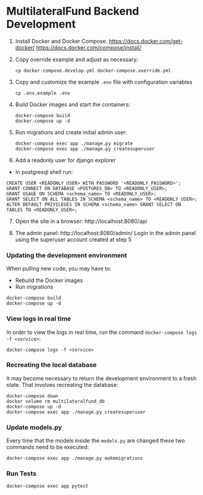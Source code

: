 # MultilateralFund Backend Development

1. Install Docker and Docker Compose.
   <https://docs.docker.com/get-docker/>
   <https://docs.docker.com/compose/install/>

2. Copy override example and adjust as necessary:

   ```shell
   cp docker-compose.develop.yml docker-compose.override.yml
   ```

3. Copy and customize the example `.env` file with configuration variables

   ```shell
   cp .env.example .env
   ```

4. Build Docker images and start the containers:

   ```shell
   docker-compose build
   docker-compose up -d
   ```

5. Run migrations and create initial admin user:

   ```shell
   docker-compose exec app ./manage.py migrate
   docker-compose exec app ./manage.py createsuperuser
   ```

6. Add a readonly user for django explorer
- In postgresql shell run:
```shell
CREATE USER <READONLY_USER> WITH PASSWORD '<READONLY_PASSWORD>';
GRANT CONNECT ON DATABASE <POSTGRES_DB> TO <READONLY_USER>;
GRANT USAGE ON SCHEMA <schema_name> TO <READONLY_USER>;
GRANT SELECT ON ALL TABLES IN SCHEMA <schema_name> TO <READONLY_USER>;
ALTER DEFAULT PRIVILEGES IN SCHEMA <schema_name> GRANT SELECT ON TABLES TO <READONLY_USER>;
``` 

7. Open the site in a browser: http://localhost:8080/api

8. The admin panel: http://localhost:8080/admin/
   Login in the admin panel using the superuser account created at step 5

### Updating the development environment

When pulling new code, you may have to:

- Rebuild the Docker images
- Run migrations

```shell
docker-compose build
docker-compose up -d
```

### View logs in real time

In order to view the logs in real time, run the command `docker-compose logs -f <service>`:

```shell
docker-compose logs -f <service>
```

### Recreating the local database

It may become necessary to return the development environment to a fresh state. That involves recreating the database:

```shell
docker-compose down
docker volume rm multilateralfund_db
docker-compose up -d
docker-compose exec app ./manage.py createsuperuser
```

### Update models.py

Every time that the models inside the `models.py` are changed these two commands need to be executed:

```shell
docker-compose exec app ./manage.py makemigrations
```

### Run Tests

```shell
docker-compose exec app pytest
```
